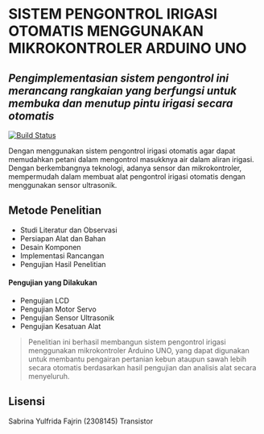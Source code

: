# SISTEM PENGONTROL IRIGASI OTOMATIS MENGGUNAKAN MIKROKONTROLER ARDUINO UNO
## _Pengimplementasian sistem pengontrol ini merancang rangkaian yang berfungsi untuk membuka dan menutup pintu irigasi secara otomatis_

[![Build Status](https://travis-ci.org/joemccann/dillinger.svg?branch=master)](https://travis-ci.org/joemccann/dillinger)

Dengan menggunakan sistem pengontrol irigasi otomatis agar dapat memudahkan petani dalam mengontrol masukknya air dalam aliran irigasi. Dengan berkembangnya teknologi, adanya sensor dan mikrokontroler, mempermudah dalam membuat alat pengontrol irigasi otomatis dengan menggunakan sensor ultrasonik.

## Metode Penelitian

- Studi Literatur dan Observasi 
- Persiapan Alat dan Bahan
- Desain Komponen
- Implementasi Rancangan
- Pengujian Hasil Penelitian

#### Pengujian yang Dilakukan

- Pengujian LCD 
- Pengujian Motor Servo 
- Pengujian Sensor Ultrasonik
- Pengujian Kesatuan Alat

> Penelitian ini berhasil membangun sistem pengontrol irigasi menggunakan mikrokontroler Arduino UNO, yang dapat digunakan untuk membantu pengairan pertanian kebun ataupun sawah lebih secara otomatis berdasarkan hasil pengujian dan analisis alat secara menyeluruh.

## Lisensi
Sabrina Yulfrida Fajrin (2308145) Transistor



[//]: # (These are reference links used in the body of this note and get stripped out when the markdown processor does its job. There is no need to format nicely because it shouldn't be seen. Thanks SO - http://stackoverflow.com/questions/4823468/store-comments-in-markdown-syntax)

   [dill]: <https://github.com/joemccann/dillinger>
   [git-repo-url]: <https://github.com/joemccann/dillinger.git>
   [john gruber]: <http://daringfireball.net>
   [df1]: <http://daringfireball.net/projects/markdown/>
   [markdown-it]: <https://github.com/markdown-it/markdown-it>
   [Ace Editor]: <http://ace.ajax.org>
   [node.js]: <http://nodejs.org>
   [Twitter Bootstrap]: <http://twitter.github.com/bootstrap/>
   [jQuery]: <http://jquery.com>
   [@tjholowaychuk]: <http://twitter.com/tjholowaychuk>
   [express]: <http://expressjs.com>
   [AngularJS]: <http://angularjs.org>
   [Gulp]: <http://gulpjs.com>

   [PlDb]: <https://github.com/joemccann/dillinger/tree/master/plugins/dropbox/README.md>
   [PlGh]: <https://github.com/joemccann/dillinger/tree/master/plugins/github/README.md>
   [PlGd]: <https://github.com/joemccann/dillinger/tree/master/plugins/googledrive/README.md>
   [PlOd]: <https://github.com/joemccann/dillinger/tree/master/plugins/onedrive/README.md>
   [PlMe]: <https://github.com/joemccann/dillinger/tree/master/plugins/medium/README.md>
   [PlGa]: <https://github.com/RahulHP/dillinger/blob/master/plugins/googleanalytics/README.md>

